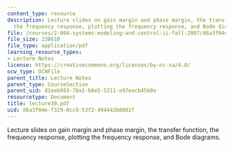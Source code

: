 ```yaml
---
content_type: resource
description: Lecture slides on gain margin and phase margin, the transfer function,
  the frequency response, plotting the frequency response, and Bode diagrams.
file: /courses/2-004-systems-modeling-and-control-ii-fall-2007/d6a3f04ef3290cc953f2494442b0602f_lecture30.pdf
file_size: 238610
file_type: application/pdf
learning_resource_types:
- Lecture Notes
license: https://creativecommons.org/licenses/by-nc-sa/4.0/
ocw_type: OCWFile
parent_title: Lecture Notes
parent_type: CourseSection
parent_uid: d1eeb003-70a1-b8e5-5211-e97eacb45b0e
resourcetype: Document
title: lecture30.pdf
uid: d6a3f04e-f329-0cc9-53f2-494442b0602f
---
```

Lecture slides on gain margin and phase margin, the transfer function, the frequency response, plotting the frequency response, and Bode diagrams.